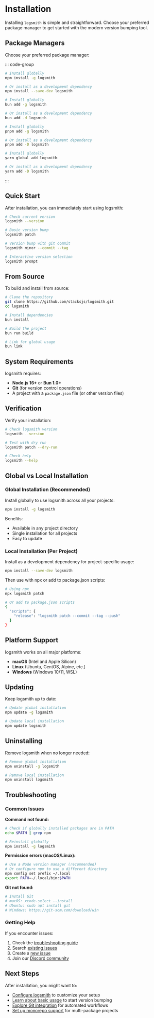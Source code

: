 # Installation

Installing `logsmith` is simple and straightforward. Choose your preferred package manager to get started with the modern version bumping tool.

## Package Managers

Choose your preferred package manager:

::: code-group

```sh [npm]
# Install globally
npm install -g logsmith

# Or install as a development dependency
npm install --save-dev logsmith
```

```sh [bun]
# Install globally
bun add -g logsmith

# Or install as a development dependency
bun add -d logsmith
```

```sh [pnpm]
# Install globally
pnpm add -g logsmith

# Or install as a development dependency
pnpm add -D logsmith
```

```sh [yarn]
# Install globally
yarn global add logsmith

# Or install as a development dependency
yarn add -D logsmith
```

:::

## Quick Start

After installation, you can immediately start using logsmith:

```sh
# Check current version
logsmith --version

# Basic version bump
logsmith patch

# Version bump with git commit
logsmith minor --commit --tag

# Interactive version selection
logsmith prompt
```

## From Source

To build and install from source:

```sh
# Clone the repository
git clone https://github.com/stacksjs/logsmith.git
cd logsmith

# Install dependencies
bun install

# Build the project
bun run build

# Link for global usage
bun link
```

## System Requirements

logsmith requires:

- **Node.js 16+** or **Bun 1.0+**
- **Git** (for version control operations)
- A project with a `package.json` file (or other version files)

## Verification

Verify your installation:

```sh
# Check logsmith version
logsmith --version

# Test with dry run
logsmith patch --dry-run

# Check help
logsmith --help
```

## Global vs Local Installation

### Global Installation (Recommended)

Install globally to use logsmith across all your projects:

```sh
npm install -g logsmith
```

Benefits:
- Available in any project directory
- Single installation for all projects
- Easy to update

### Local Installation (Per Project)

Install as a development dependency for project-specific usage:

```sh
npm install --save-dev logsmith
```

Then use with npx or add to package.json scripts:

```sh
# Using npx
npx logsmith patch

# Or add to package.json scripts
{
  "scripts": {
    "release": "logsmith patch --commit --tag --push"
  }
}
```

## Platform Support

logsmith works on all major platforms:

- **macOS** (Intel and Apple Silicon)
- **Linux** (Ubuntu, CentOS, Alpine, etc.)
- **Windows** (Windows 10/11, WSL)

## Updating

Keep logsmith up to date:

```sh
# Update global installation
npm update -g logsmith

# Update local installation
npm update logsmith
```

## Uninstalling

Remove logsmith when no longer needed:

```sh
# Remove global installation
npm uninstall -g logsmith

# Remove local installation
npm uninstall logsmith
```

## Troubleshooting

### Common Issues

**Command not found:**
```sh
# Check if globally installed packages are in PATH
echo $PATH | grep npm

# Reinstall globally
npm install -g logsmith
```

**Permission errors (macOS/Linux):**
```sh
# Use a Node version manager (recommended)
# Or configure npm to use a different directory
npm config set prefix ~/.local
export PATH=~/.local/bin:$PATH
```

**Git not found:**
```sh
# Install Git
# macOS: xcode-select --install
# Ubuntu: sudo apt install git
# Windows: https://git-scm.com/download/win
```

### Getting Help

If you encounter issues:

1. Check the [troubleshooting guide](/advanced/cross-platform)
2. Search [existing issues](https://github.com/stacksjs/logsmith/issues)
3. Create a [new issue](https://github.com/stacksjs/logsmith/issues/new)
4. Join our [Discord community](https://discord.gg/stacksjs)

## Next Steps

After installation, you might want to:

- [Configure logsmith](/config) to customize your setup
- [Learn about basic usage](/usage) to start version bumping
- [Explore Git integration](/features/git-integration) for automated workflows
- [Set up monorepo support](/features/monorepo-support) for multi-package projects

